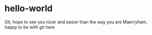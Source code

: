 # hello-world
Git, hope to see you nicer and easier than the way you are
Maerryham, happy to be with git here
